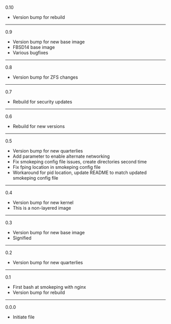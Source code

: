 0.10

* Version bump for rebuild

---

0.9

* Version bump for new base image
* FBSD14 base image
* Various bugfixes

---

0.8

* Version bump for ZFS changes

---

0.7

* Rebuild for security updates

---

0.6

* Rebuild for new versions

---

0.5

* Version bump for new quarterlies
* Add parameter to enable alternate networking
* Fix smokeping config file issues, create directories second time
* Fix fping location in smokeping config file
* Workaround for pid location, update README to match updated smokeping config file

---

0.4

* Version bump for new kernel
* This is a non-layered image

---

0.3

* Version bump for new base image
* Signified

---

0.2

* Version bump for new quarterlies

---

0.1

* First bash at smokeping with nginx
* Version bump for rebuild

---

0.0.0

* Initiate file

